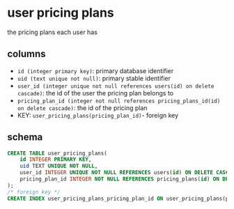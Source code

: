 # user pricing plans

the pricing plans each user has

## columns

- `id (integer primary key)`: primary database identifier
- `uid (text unique not null)`: primary stable identifier
- `user_id (integer unique not null references users(id) on delete cascade)`: the id of the user the pricing plan belongs to
- `pricing_plan_id (integer not null references pricing_plans_id(id) on delete cascade)`: the id of the pricing plan
- KEY: `user_pricing_plans(pricing_plan_id)`- foreign key

## schema

```sql
CREATE TABLE user_pricing_plans(
    id INTEGER PRIMARY KEY,
    uid TEXT UNIQUE NOT NULL,
    user_id INTEGER UNIQUE NOT NULL REFERENCES users(id) ON DELETE CASCADE,
    pricing_plan_id INTEGER NOT NULL REFERENCES pricing_plans(id) ON DELETE CASCADE,
);
/* foreign key */
CREATE INDEX user_pricing_plans_pricing_plan_id ON user_pricing_plans(pricing_plan_id);
```
